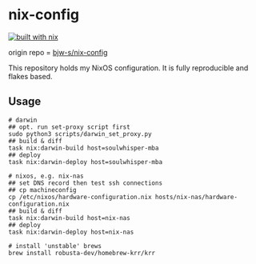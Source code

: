 # nix-config

[![built with nix](https://img.shields.io/badge/built_with_nix-blue?style=for-the-badge&logo=nixos&logoColor=white)](https://builtwithnix.org)

origin repo = [bjw-s/nix-config](https://github.com/bjw-s/nix-config)

This repository holds my NixOS configuration. It is fully reproducible and flakes based.

## Usage

```shell
# darwin
## opt. run set-proxy script first
sudo python3 scripts/darwin_set_proxy.py
## build & diff
task nix:darwin-build host=soulwhisper-mba
## deploy
task nix:darwin-deploy host=soulwhisper-mba

# nixos, e.g. nix-nas
## set DNS record then test ssh connections
## cp machineconfig
cp /etc/nixos/hardware-configuration.nix hosts/nix-nas/hardware-configuration.nix
## build & diff
task nix:darwin-build host=nix-nas
## deploy
task nix:darwin-deploy host=nix-nas

# install 'unstable' brews
brew install robusta-dev/homebrew-krr/krr
```
